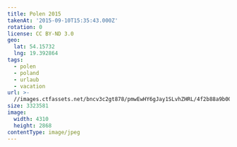 ```yaml
---
title: Polen 2015
takenAt: '2015-09-10T15:35:43.000Z'
rotation: 0
license: CC BY-ND 3.0
geo:
  lat: 54.15732
  lng: 19.392864
tags:
  - polen
  - poland
  - urlaub
  - vacation
url: >-
  //images.ctfassets.net/bncv3c2gt878/pmwEwHY6gJay1SLvhZHRL/4f2b88a9b005fd489d63da3b86c85af4/polen-2015_25324949484_o
size: 3323581
image:
  width: 4310
  height: 2868
contentType: image/jpeg
---
```


